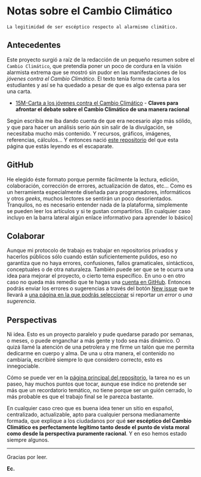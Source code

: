 # Notas sobre el Cambio Climático

`La legitimidad de ser escéptico respecto al alarmismo climático.`

## Antecedentes

Este proyecto surgió a raíz de la redacción de un pequeño resumen sobre el `Cambio Climático`, que pretendía poner un poco de cordura en la visión alarmista extrema que se mostró sin pudor en las manifestaciones de los *jóvenes contra el Cambio Climático*. El texto tenía forma de carta a los estudiantes y así se ha quedado a pesar de que es algo extensa para ser una carta.

* [15M-Carta a los jóvenes contra el Cambio Climático](https://eclectikus.github.io/cartaestudiantesccc/) - **Claves para afrontar el debate sobre el Cambio Climático de una manera racional**

Según escribía me iba dando cuenta de que era necesario algo más sólido, y que para hacer un análisis serio aún sin salir de la divulgación, se necesitaba mucho más contenido. Y recursos, gráficos, imágenes, referencias, cálculos... Y entonces nació [este repositorio](https://github.com/Eclectikus/notascc) del que esta página que estás leyendo es el escaparate.

## GitHub

He elegido éste formato porque permite fácilmente la lectura, edición, colaboración, corrección de errores, actualización de datos, etc... Como es un herramienta especialmente diseñada para programadores, informáticos y otros *geeks*, muchos lectores se sentirán un poco desorientados. Tranquilos, no es necesario entender nada de la plataforma, simplemente se pueden leer los artículos y si te gustan compartirlos. [En cualquier caso incluyo en la barra lateral algún enlace informativo para aprender lo básico]

## Colaborar

Aunque mi protocolo de trabajo es trabajar en repositorios privados y hacerlos públicos sólo cuando están suficientemente pulidos, eso no garantiza que no haya errores, confusiones, fallos gramaticales, sintácticos, conceptuales o de otra naturaleza. También puede ser que se te ocurra una idea para mejorar el proyecto, o cierto tema específico. En uno o en otro caso no queda más remedio que te hagas una [cuenta en GitHub](https://github.com/join). Entonces podrás enviar los errores o sugerencias a través del botón [New issue](https://github.com/Eclectikus/notascc/issues) que te llevará a [una página en la que podrás seleccionar](https://github.com/Eclectikus/notascc/issues/new/choose) si reportar *un error* o *una sugerencia*.

## Perspectivas

Ni idea. Esto es un proyecto paralelo y pude quedarse parado por semanas, o meses, o puede enganchar a más gente y todo sea más dinámico. O quizá llamé la atención de una petrolera y me firme un talón que me permita dedicarme en cuerpo y alma. De una u otra manera, el contenido no cambiaría, escribiré siempre lo que considero correcto, esto es innegociable.

Cómo se puede ver en la [página principal del repositorio](https://github.com/Eclectikus/notascc), la tarea no es un paseo, hay muchos puntos que tocar, aunque ese índice no pretende ser más que un recordatorio temático, no tiene porque ser un guión cerrado, lo más probable es que el trabajo final se le parezca bastante.

En cualquier caso creo que es buena idea tener un sitio en español, centralizado, actualizable, apto para cualquier persona medianamente formada, que explique a los ciudadanos por qué **ser escéptico del Cambio Climático es perfectamente legítimo tanto desde el punto de vista moral como desde la perspectiva puramente racional**. Y en eso hemos estado siempre algunos.

---

Gracias por leer.

**Ec.**